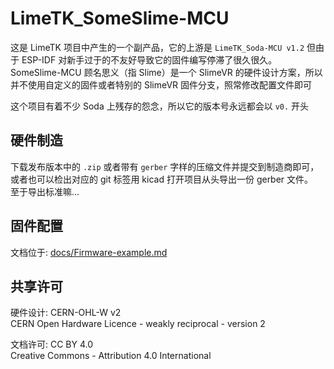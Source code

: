 # LimeTK_SomeSlime-MCU

这是 LimeTK 项目中产生的一个副产品，它的上游是 `LimeTK_Soda-MCU v1.2` 但由于 ESP-IDF 对新手过于的不友好导致它的固件编写停滞了很久很久。\
SomeSlime-MCU 顾名思义（指 Slime）是一个 SlimeVR 的硬件设计方案，所以并不使用自定义的固件或者特别的 SlimeVR 固件分支，照常修改配置文件即可

这个项目有着不少 Soda 上残存的怨念，所以它的版本号永远都会以 `v0.` 开头

## 硬件制造

下载发布版本中的 `.zip` 或者带有 `gerber` 字样的压缩文件并提交到制造商即可，或者也可以检出对应的 git 标签用 kicad 打开项目从头导出一份 gerber 文件。\
至于导出标准嘛...

## 固件配置

文档位于: [docs/Firmware-example.md](docs/Firmware-example.md)

## 共享许可

硬件设计: CERN-OHL-W v2\
CERN Open Hardware Licence - weakly reciprocal - version 2

文档许可: CC BY 4.0\
Creative Commons - Attribution 4.0 International

